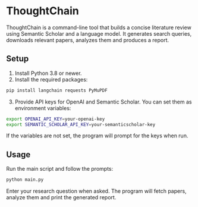 # ThoughtChain

ThoughtChain is a command-line tool that builds a concise literature review using Semantic Scholar and a language model. It generates search queries, downloads relevant papers, analyzes them and produces a report.

## Setup

1. Install Python 3.8 or newer.
2. Install the required packages:

```bash
pip install langchain requests PyMuPDF
```

3. Provide API keys for OpenAI and Semantic Scholar. You can set them as environment variables:

```bash
export OPENAI_API_KEY=your-openai-key
export SEMANTIC_SCHOLAR_API_KEY=your-semanticscholar-key
```

If the variables are not set, the program will prompt for the keys when run.

## Usage

Run the main script and follow the prompts:

```bash
python main.py
```

Enter your research question when asked. The program will fetch papers, analyze them and print the generated report.
